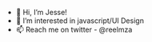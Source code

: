 - 👋 Hi, I’m Jesse!
- 👀 I’m interested in javascript/UI Design
- 📫 Reach me on twitter - @reelmza

<!---
reelmza/reelmza is a ✨ special ✨ repository because its `README.md` (this file) appears on your GitHub profile.
You can click the Preview link to take a look at your changes.
--->
